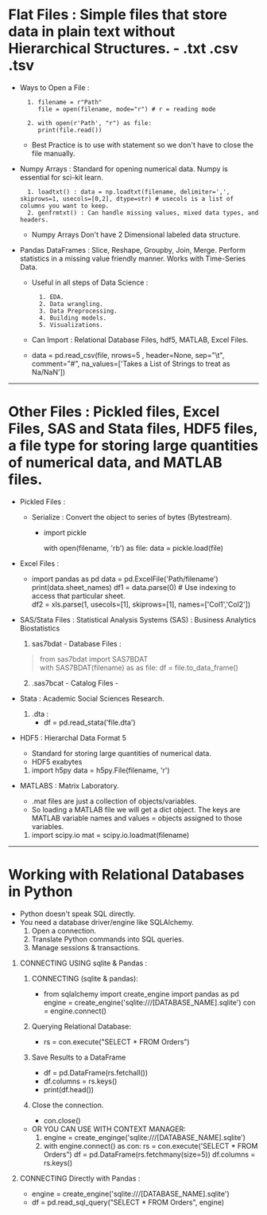 
#  Flat Files : Simple files that store data in plain text without Hierarchical Structures. - .txt .csv .tsv


- Ways to Open a File :

		1. filename = r"Path"
		   file = open(filename, mode="r") # r = reading mode

		2. with open(r'Path', "r") as file:
		   print(file.read())

	- Best Practice is to use with statement so we don't have to close the file manually.

- Numpy Arrays : Standard for opening numerical data. Numpy is essential for sci-kit learn.

		1. loadtxt() : data = np.loadtxt(filename, delimiter=',', skiprows=1, usecols=[0,2], dtype=str) # usecols is a list of columns you want to keep.
		2. genfrmtxt() : Can handle missing values, mixed data types, and headers.

	- Numpy Arrays Don't have 2 Dimensional labeled data structure.

- Pandas DataFrames : Slice, Reshape, Groupby, Join, Merge. Perform statistics in a missing value friendly manner. Works with Time-Series Data.
	- Useful in all steps of Data Science :

			1. EDA.
			2. Data wrangling.
			3. Data Preprocessing.
			4. Building models.
			5. Visualizations.

	- Can Import : Relational Database Files, hdf5, MATLAB, Excel Files.
	
	- data = pd.read_csv(file, nrows=5 , header=None, sep="\t", comment="#", na_values=['Takes a List of Strings to treat as Na/NaN'])


---

#  Other Files : Pickled files, Excel Files, SAS and Stata files, HDF5 files, a file type for storing large quantities of numerical data, and MATLAB files.


- Pickled Files : 
	- Serialize : Convert the object to series of bytes (Bytestream).
		- import pickle

	  		 with open(filename, 'rb') as file: 
				data = pickle.load(file)
		
	
- Excel Files :
	-	import pandas as pd
	   data = pd.ExcelFile('Path/filename')
	   print(data.sheet_names)
	   df1 = data.parse(0) # Use indexing to access that particular sheet.	
	   df2 = xls.parse(1, usecols=[1], skiprows=[1], names=['Col1','Col2'])

- SAS/Stata Files : Statistical Analysis Systems (SAS) : Business Analytics Biostatistics
	1. sas7bdat - Database Files :
	> from sas7bdat import SAS7BDAT   
	with SAS7BDAT(filename) as as file: 
		df = file.to_data_frame()
	2. .sas7bcat - Catalog Files
			- 
- Stata : Academic Social Sciences Research.
	1. .dta :
		- df = pd.read_stata('file.dta')

- HDF5 : Hierarchal Data Format 5
	- Standard for storing large quantities of numerical data.
	- HDF5 exabytes
	
	1. import h5py
	   data = h5py.File(filename, 'r') 
	
- MATLABS : Matrix Laboratory. 
	- .mat files are just a collection of objects/variables.
	- So loading a MATLAB file we will get a dict object. The keys are MATLAB variable names and values = objects assigned to those variables.

	1. import scipy.io
	   mat = scipy.io.loadmat(filename)

---
#  Working with Relational Databases in Python

- Python doesn't speak SQL directly.
- You need a database driver/engine like SQLAlchemy.
	1. Open a connection.
	2. Translate Python commands into SQL queries.
	3. Manage sessions & transactions.

1. CONNECTING USING sqlite & Pandas :

	1. CONNECTING (sqlite & pandas):
		- from sqlalchemy import create_engine
	  	  import pandas as pd
	  	  engine = create_engine('sqlite:///[DATABASE_NAME].sqlite')
	  	  con = engine.connect()
	  
	2. Querying Relational Database:
		- rs = con.execute("SELECT * FROM Orders")

	3. Save Results to a DataFrame 
		- df = pd.DataFrame(rs.fetchall())
		- df.columns = rs.keys()
		- print(df.head())

	4. Close the connection.
		- con.close()


	- OR YOU CAN USE WITH CONTEXT MANAGER:
		1. engine = create_enginge('sqlite:///[DATABASE_NAME].sqlite')
		2. with engine.connect() as con:
	 		rs = con.execute('SELECT * FROM Orders")
			df = pd.DataFrame(rs.fetchmany(size=5))
			df.columns = rs.keys()

2. CONNECTING Directly with Pandas :
	- engine = create_engine('sqlite:///[DATABASE_NAME].sqlite')	
	- df = pd.read_sql_query("SELECT * FROM Orders", engine)












